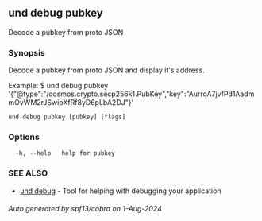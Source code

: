 ## und debug pubkey

Decode a pubkey from proto JSON

### Synopsis

Decode a pubkey from proto JSON and display it's address.

Example:
$ und debug pubkey '{"@type":"/cosmos.crypto.secp256k1.PubKey","key":"AurroA7jvfPd1AadmmOvWM2rJSwipXfRf8yD6pLbA2DJ"}'
			

```
und debug pubkey [pubkey] [flags]
```

### Options

```
  -h, --help   help for pubkey
```

### SEE ALSO

* [und debug](und_debug.md)	 - Tool for helping with debugging your application

###### Auto generated by spf13/cobra on 1-Aug-2024
